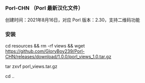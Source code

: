 ### Porl-CHN （Porl 最新汉化文件）

创建时间：2021年8月16日，对应 Porl 版本：2.30，支持二维码功能


### 安装


cd resources && rm -rf views && wget https://github.com/GloryBoy239/Porl-CHN/releases/download/1.0.0/porl_views_1.0.tar.gz

tar zxvf porl_views.tar.gz

cd ..


